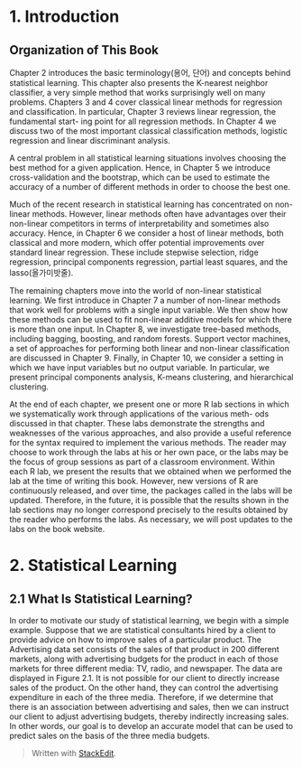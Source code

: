 # 1. Introduction

## Organization of This Book

Chapter 2 introduces the basic terminology(용어, 단어) and concepts behind statistical learning. This chapter also presents the K-nearest neighbor classifier, a very simple method that works surprisingly well on many problems. Chapters 3 and 4 cover classical linear methods for regression and classification. In particular, Chapter 3 reviews linear regression, the fundamental start- ing point for all regression methods. In Chapter 4 we discuss two of the most important classical classification methods, logistic regression and linear discriminant analysis.

A central problem in all statistical learning situations involves choosing the best method for a given application. Hence, in Chapter 5 we introduce cross-validation and the bootstrap, which can be used to estimate the accuracy of a number of different methods in order to choose the best one.

Much of the recent research in statistical learning has concentrated on non-linear methods. However, linear methods often have advantages over their non-linear competitors in terms of interpretability and sometimes also accuracy. Hence, in Chapter 6 we consider a host of linear methods, both classical and more modern, which offer potential improvements over standard linear regression. These include stepwise selection, ridge regression, principal components regression, partial least squares, and the lasso(올가미밧줄).

The remaining chapters move into the world of non-linear statistical learning. We first introduce in Chapter 7 a number of non-linear methods that work well for problems with a single input variable. We then show how these methods can be used to fit non-linear additive models for which there is more than one input. In Chapter 8, we investigate tree-based methods, including bagging, boosting, and random forests. Support vector machines, a set of approaches for performing both linear and non-linear classification are discussed in Chapter 9. Finally, in Chapter 10, we consider a setting in which we have input variables but no output variable. In particular, we present principal components analysis, K-means clustering, and hierarchical clustering.

At the end of each chapter, we present one or more R lab sections in which we systematically work through applications of the various meth- ods discussed in that chapter. These labs demonstrate the strengths and weaknesses of the various approaches, and also provide a useful reference for the syntax required to implement the various methods. The reader may choose to work through the labs at his or her own pace, or the labs may be the focus of group sessions as part of a classroom environment. Within each R lab, we present the results that we obtained when we performed the lab at the time of writing this book. However, new versions of R are continuously released, and over time, the packages called in the labs will be updated. Therefore, in the future, it is possible that the results shown in the lab sections may no longer correspond precisely to the results obtained by the reader who performs the labs. As necessary, we will post updates to the labs on the book website.

# 2. Statistical Learning

## 2.1 What Is Statistical Learning?

In order to motivate our study of statistical learning, we begin with a simple example. Suppose that we are statistical consultants hired by a client to provide advice on how to improve sales of a particular product. The Advertising data set consists of the sales of that product in 200 different markets, along with advertising budgets for the product in each of those markets for three different media: TV, radio, and newspaper. The data are displayed in Figure 2.1. It is not possible for our client to directly increase sales of the product. On the other hand, they can control the advertising expenditure in each of the three media. Therefore, if we determine that there is an association between advertising and sales, then we can instruct our client to adjust advertising budgets, thereby indirectly increasing sales. In other words, our goal is to develop an accurate model that can be used to predict sales on the basis of the three media budgets.



> Written with [StackEdit](https://stackedit.io/).
<!--stackedit_data:
eyJoaXN0b3J5IjpbLTE0NDg5ODQ4OTQsNzMwOTk4MTE2XX0=
-->